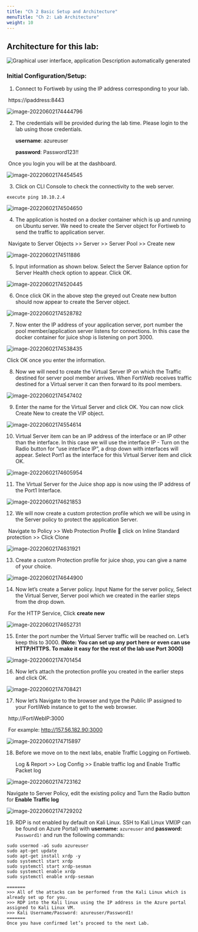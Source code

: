 ```yaml
---
title: "Ch 2 Basic Setup and Architecture"
menuTitle: "Ch 2: Lab Architecture"
weight: 10
---
```



## Architecture for this lab:

![Graphical user interface, application  Description automatically generated](./images/clip_image001.png)

### Initial Configuration/Setup:

1. Connect to Fortiweb by using the IP address corresponding to your lab.

​		https://ipaddress:8443 

![image-20220602174444796](./images/image-20220602174444796.png)


2. The credentials will be provided during the lab time. Please login to the lab using those credentials.

   **username**: azureuser

   **password**: Password123!!

​		Once you login you will be at the dashboard.

![image-20220602174454545](./images/image-20220602174454545.png)

3. Click on CLI Console to check the connectivity to the web server. 

```
execute ping 10.10.2.4
```

![image-20220602174504650](./images/image-20220602174504650.png)

4. The application is hosted on a docker container which is up and running on Ubuntu server. We need to create the Server object for Fortiweb to send the traffic to application server.

​		Navigate to Server Objects >> Server >> Server Pool >> Create new

![image-20220602174511886](./images/image-20220602174511886.png)

5. Input information as shown below. Select the Server Balance option for Server Health check option to appear. Click OK.

![image-20220602174520445](./images/image-20220602174520445.png)


6. Once click OK in the above step the greyed out Create new button should now appear to create the Server object.

![image-20220602174528782](./images/image-20220602174528782.png)

7. Now enter the IP address of your application server, port number the pool member/application server listens for connections. In this case the docker container for juice shop is listening on port 3000.

![image-20220602174538435](./images/image-20220602174538435.png)

Click OK once you enter the information.

8. Now we will need to create the Virtual Server IP on which the Traffic destined for server pool member arrives. When FortiWeb receives traffic destined for a Virtual server it can then forward to its pool members. 

![image-20220602174547402](./images/image-20220602174547402.png) 

9. Enter the name for the Virtual Server and click OK. You can now click Create New to create the VIP object. 

![image-20220602174554614](./images/image-20220602174554614.png)

 
10. Virtual Server item can be an IP address of the interface or an IP other than the interface. In this case we will use the interface IP - Turn on the Radio button for “use interface IP”, a drop down with interfaces will appear. Select Port1 as the interface for this Virtual Server item and click OK.

![image-20220602174605954](./images/image-20220602174605954.png)

11. The Virtual Server for the Juice shop app is now using the IP address of the Port1 Interface. 

![image-20220602174621853](./images/image-20220602174621853.png)

 
12. We will now create a custom protection profile which we will be using in the Server policy to protect the application Server. 

​		Navigate to Policy >> Web Protection Profile  click on Inline Standard protection >> Click Clone 

![image-20220602174631921](./images/image-20220602174631921.png)

13. Create a custom Protection profile for juice shop, you can give a name of your choice. 

![image-20220602174644900](./images/image-20220602174644900.png) 

14. Now let’s create a Server policy. Input Name for the server policy, Select the Virtual Server, Server pool which we created in the earlier steps from the drop down. 

​	   For the HTTP Service, Click **create new**

![image-20220602174652731](./images/image-20220602174652731.png)

15. Enter the port number the Virtual Server traffic will be reached on. Let’s keep this to 3000. **(Note: You can set up any port here or even can use HTTP/HTTPS. To make it easy for the rest of the lab use Port 3000)** 

![image-20220602174701454](./images/image-20220602174701454.png)


16. Now let’s attach the protection profile you created in the earlier steps and click OK.

![image-20220602174708421](./images/image-20220602174708421.png)

17. Now let’s Navigate to the browser and type the Public IP assigned to your FortiWeb instance to get to the web browser.

​	   http://FortiWebIP:3000

​	  For example: http://157.56.182.90:3000

![image-20220602174715897](./images/image-20220602174715897.png)

18. Before we move on to the next labs, enable Traffic Logging on Fortiweb. 

    Log & Report >> Log Config >> Enable traffic log and Enable Traffic Packet log

![image-20220602174723162](./images/image-20220602174723162.png)

Navigate to Server Policy, edit the existing policy and Turn the Radio button for **Enable Traffic log**

![image-20220602174729202](./images/image-20220602174729202.png)

19. RDP is not enabled by default on Kali Linux. SSH to Kali Linux VM(IP can be found on Azure Portal) with **username:** ```azureuser``` and **password:** ```Password1!``` and run the following commands:

```
sudo usermod -aG sudo azureuser
sudo apt-get update
sudo apt-get install xrdp -y 
sudo systemctl start xrdp
sudo systemctl start xrdp-sesman
sudo systemctl enable xrdp
sudo systemctl enable xrdp-sesman
```


```
=======
>>> All of the attacks can be performed from the Kali Linux which is already set up for you. 
>>> RDP into the Kali linux using the IP address in the Azure portal assigned to Kali Linux VM. 
>>> Kali Username/Password: azureuser/Password1!
=======
Once you have confirmed let’s proceed to the next Lab.

```